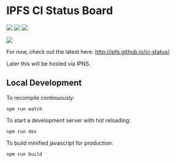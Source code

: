 # IPFS CI Status Board

[![](https://img.shields.io/badge/made%20by-Protocol%20Labs-blue.svg?style=flat-square)](http://ipn.io)
[![](https://img.shields.io/badge/project-IPFS-blue.svg?style=flat-square)](http://ipfs.io/)
[![](https://img.shields.io/badge/freejs-%23ipfs-blue.svg?style=flat-square)](http://webchat.freenode.net/?channels=%23ipfs)

![](https://cdn.rawgit.com/jbenet/contribute-ipfs-gif/master/img/contribute.gif)

For now, check out the latest here: <http://ipfs.github.io/ci-status/>.

Later this will be hosted via IPNS.

## Local Development

To recompile continuously:

    npm run watch

To start a development server with hot reloading:

    npm run dev

To build minified javascript for production:

    npm run build
